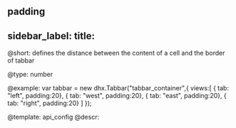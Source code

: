 padding
---
sidebar_label: 
title: 
---          

@short: 
defines the distance between the content of a cell and the border of tabbar




@type: number

@example: 
var tabbar = new dhx.Tabbar("tabbar_container",{
	views:[ 
    	{ tab: "left", padding:20},
    	{ tab: "west", padding:20},
    	{ tab: "east", padding:20},
    	{ tab: "right", padding:20}
	]
});


@template:	api_config
@descr: 



